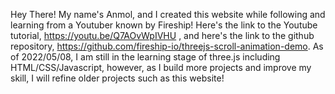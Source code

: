 Hey There! My name's Anmol, and I created this website while following and learning from a Youtuber known by Fireship! 
Here's the link to the Youtube tutorial, https://youtu.be/Q7AOvWpIVHU
, and here's the link to the github repository, https://github.com/fireship-io/threejs-scroll-animation-demo.
As of 2022/05/08, I am still in the learning stage of three.js including HTML/CSS/Javascript, however, as I build more projects
and improve my skill, I will refine older projects such as this website!
